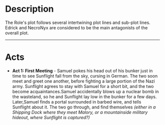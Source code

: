 # Description
The Role's plot follows several intertwining plot lines and sub-plot lines. Edrick and NecroNyx are considered to be the main antagonists of the overall plot.
***
# Acts
- **Act 1: First Meeting** - Samuel pokes his head out of his bunker just in time to see Sunflight fall from the sky, cursing in German. The two soon meet and greet one another, before fighting a large portion of the Nazi army. Sunflight agrees to stay with Samuel for a short bit, and the two become acquaintances.Samuel accidentally blows up a nuclear bomb in the wasteland, so he and Sunflight lay low in the bunker for a few days. Later,Samuel finds a portal surrounded in barbed wire, and tells Sunflight about it. The two go through, and find themselves *(either in a Shipping Dock where they meet Malory, or a mountainside military hideout, where Sunflight is captured?)*

